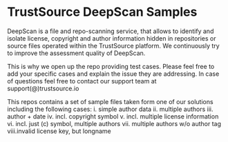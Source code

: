 # TrustSource DeepScan Samples
DeepScan is a file and repo-scanning service, that allows to identify and isolate license, copyright and author information hidden in repositories or source files operated within the TrustSource platform. We continuously try to improve the assessment quality of DeepScan. 

This is why we open up the repo providing test cases. Please feel free to add your specific cases and explain the issue they are addressing. In case of questions feel free to contact our support team at support(@)trustsource.io 

This repos contains a set of sample files taken form one of our solutions including the following cases:
i.	 simple author data
ii.  multiple authors
iii. author + date
iv.  incl. copyright symbol
v. 	 incl. multiple license information
vi.  incl. just (c) symbol, multiple authors
vii. multiple authors w/o author tag
viii.invalid license key, but longname
 